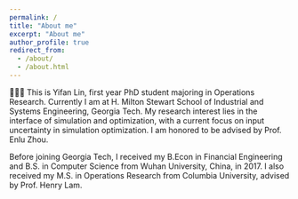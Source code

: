 ```yaml
---
permalink: /
title: "About me"
excerpt: "About me"
author_profile: true
redirect_from: 
  - /about/
  - /about.html
---
```


👋👋👋 This is Yifan Lin, first year PhD student majoring in Operations Research. Currently I am at H. Milton Stewart School of Industrial and Systems Engineering, Georgia Tech. My research interest lies in the interface of simulation and optimization, with a current focus on input uncertainty in simulation optimization. I am honored to be advised by Prof. Enlu Zhou.

Before joining Georgia Tech, I received my B.Econ in Financial Engineering and B.S. in Computer Science from Wuhan University, China, in 2017. I also received my M.S. in Operations Research from Columbia University, advised by Prof. Henry Lam. 
